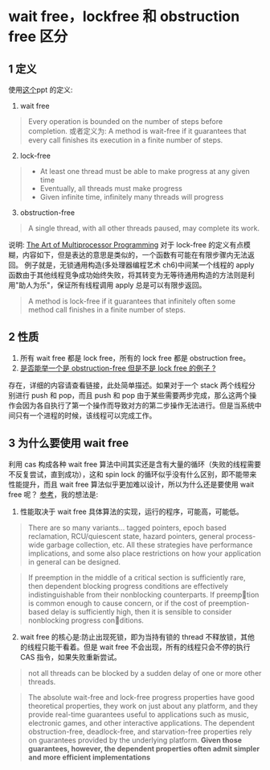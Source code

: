 # wait free，lockfree 和 obstruction free 区分
## 1 定义
使用[这个](http://www.cs.swan.ac.uk/~csdavec/HPC/11LockFreedom.pdf)ppt 的定义:
1. wait free
> Every operation is bounded on the number of steps before completion.
> 或者定义为:
> A method is wait-free if it guarantees that every call finishes its execution
in a finite number of steps.

2. lock-free
> - At least one thread must be able to make progress at any given time
> - Eventually, all threads must make progress
> - Given infinite time, infinitely many threads will progress
3. obstruction-free
> A single thread, with all other threads paused, may complete its work.

说明: [The Art of Multiprocessor Programming](https://book.douban.com/subject/24700553/) 对于 lock-free 的定义有点模糊，内容如下，但是表达的意思是类似的，一个函数有可能在有限步骤内无法返回。
例子就是，无锁通用构造(多处理器编程艺术 ch6)中间某一个线程的 apply 函数由于其他线程竞争成功始终失败，将其转变为无等待通用构造的方法则是利用"助人为乐"，保证所有线程调用 apply 总是可以有限步返回。
> A method is lock-free if it guarantees that infinitely often some method call finishes in a finite number of steps.


## 2 性质
1. 所有 wait free 都是 lock free，所有的 lock free 都是 obstruction free。
2. [是否能举一个是 obstruction-free 但是不是 lock free 的例子 ?](https://stackoverflow.com/questions/46489805/what-is-an-example-of-obstruction-free-algorithm-that-is-not-lock-free) 

存在，详细的内容请查看链接，此处简单描述。如果对于一个 stack 两个线程分别进行 push 和 pop，而且 push 和 pop  由于某些需要两步完成，那么这两个操作会因为各自执行了第一个操作而导致对方的第二步操作无法进行。但是当系统中间只有一个进程的时候，该线程可以完成工作。

## 3 为什么要使用 wait free
利用 cas 构成各种 wait free 算法中间其实还是含有大量的循环（失败的线程需要不反复尝试，直到成功），这和 spin lock 的循环似乎没有什么区别，即不能带来性能提升，而且 wait free 算法似乎更加难以设计，所以为什么还是要使用 wait free 呢？
[参考](https://stackoverflow.com/questions/5680869/do-lock-free-algorithms-really-perform-better-than-their-lock-full-counterparts)，我的想法是:
1. 性能取决于 wait free 具体算法的实现，运行的程序，可能高，可能低。
> There are so many variants... tagged pointers, epoch based reclamation, RCU/quiescent state, hazard pointers, general process-wide garbage collection, etc. All these strategies have performance implications, and some also place restrictions on how your application in general can be designed.

> If preemption in the middle of a critical section is sufficiently rare, then dependent blocking progress conditions are effectively indistinguishable from their nonblocking counterparts. If preemption is common enough to cause concern, or if the cost of preemption-based delay is sufficiently high, then it is sensible to consider nonblocking progress conditions.

2. wait free 的核心是:防止出现死锁，即为当持有锁的 thread 不释放锁，其他的线程只能干看着。但是 wait free 不会出现，所有的线程只会不停的执行 CAS 指令，如果失败重新尝试。
> not all threads can be blocked by a sudden delay of one or more other threads. 

> The absolute wait-free and lock-free progress properties have good
theoretical properties, they work on just about any platform, and they provide
real-time guarantees useful to applications such as music, electronic games, and
other interactive applications. The dependent obstruction-free, deadlock-free,
and starvation-free properties rely on guarantees provided by the underlying
platform. **Given those guarantees, however, the dependent properties often admit
simpler and more efficient implementations**
